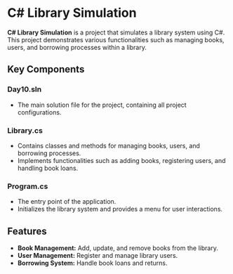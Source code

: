 # C# Library Simulation

**C# Library Simulation** is a project that simulates a library system using C#. This project demonstrates various functionalities such as managing books, users, and borrowing processes within a library.

## Key Components

### Day10.sln
- The main solution file for the project, containing all project configurations.

### Library.cs
- Contains classes and methods for managing books, users, and borrowing processes.
- Implements functionalities such as adding books, registering users, and handling book loans.

### Program.cs
- The entry point of the application.
- Initializes the library system and provides a menu for user interactions.

## Features

- **Book Management:** Add, update, and remove books from the library.
- **User Management:** Register and manage library users.
- **Borrowing System:** Handle book loans and returns.
